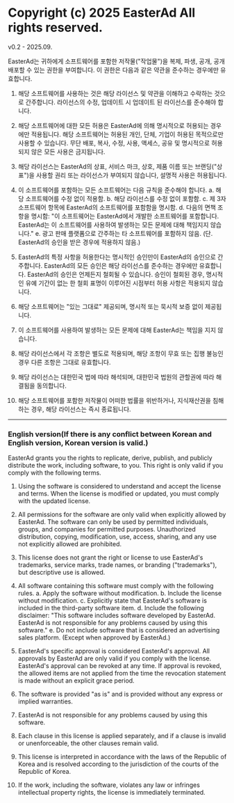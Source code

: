 # Copyright (c) 2025 EasterAd All rights reserved.

v0.2 - 2025.09.

EasterAd는 귀하에게 소프트웨어를 포함한 저작물("작업물")을 복제, 파생, 공개, 공개 배포할 수 있는 권한을 부여합니다. 이 권한은 다음과 같은 약관을 준수하는 경우에만 유효합니다.

1. 해당 소프트웨어를 사용하는 것은 해당 라이선스 및 약관을 이해하고 수락하는 것으로 간주합니다.
라이선스의 수정, 업데이트 시 업데이트 된 라이선스를 준수해야 합니다.

2. 해당 소프트웨어에 대한 모든 허용은 EasterAd에 의해 명시적으로 허용되는 경우에만 적용됩니다.
해당 소프트웨어는 허용된 개인, 단체, 기업이 허용된 목적으로만 사용할 수 있습니다.
무단 배포, 복사, 수정, 사용, 액세스, 공유 및 명시적으로 허용되지 않은 모든 사용은 금지됩니다.

3. 해당 라이선스는 EasterAd의 상표, 서비스 마크, 상호, 제품 이름 또는 브랜딩("상표")을 사용할 권리 또는 라이선스가 부여되지 않습니다, 설명적 사용은 허용됩니다.

4. 이 소프트웨어를 포함하는 모든 소프트웨어는 다음 규칙을 준수해야 합니다.
a. 해당 소프트웨어를 수정 없이 적용함.
b. 해당 라이선스를 수정 없이 포함함.
c. 제 3자 소프트웨어 항목에 EasterAd의 소프트웨어를 포함함을 명시함.
d. 다음의 면책 조항을 명시함: "이 소프트웨어는 EasterAd에서 개발한 소프트웨어를 포함합니다. EasterAd는 이 소프트웨어를 사용하여 발생하는 모든 문제에 대해 책임지지 않습니다."
e. 광고 판매 플랫폼으로 간주하는 타 소프트웨어를 포함하지 않음. (단. EasterAd의 승인을 받은 경우에 적용하지 않음.)

5. EasterAd의 특정 사항을 허용한다는 명시적인 승인만이 EasterAd의 승인으로 간주합니다.
EasterAd의 모든 승인은 해당 라이선스를 준수하는 경우에만 유효합니다.
EasterAd의 승인은 언제든지 철회될 수 있습니다.
승인이 철회된 경우, 명시적인 유예 기간이 없는 한 철회 표명이 이루어진 시점부터 허용 사항은 적용되지 않습니다.

6. 해당 소프트웨어는 "있는 그대로" 제공되며, 명시적 또는 묵시적 보증 없이 제공됩니다.

7. 이 소프트웨어를 사용하여 발생하는 모든 문제에 대해 EasterAd는 책임을 지지 않습니다.

8. 해당 라이선스에서 각 조항은 별도로 적용되며, 해당 조항이 무효 또는 집행 불능인 경우 다른 조항은 그대로 유효합니다.

9. 해당 라이선스는 대한민국 법에 따라 해석되며, 대한민국 법원의 관할권에 따라 해결됨을 동의합니다.

10. 해당 소프트웨어를 포함한 저작물이 어떠한 법률을 위반하거나, 지식재산권을 침해하는 경우, 해당 라이선스는 즉시 종료됩니다.

---
### English version(If there is any conflict between Korean and English version, Korean version is valid.)

EasterAd grants you the rights to replicate, derive, publish, and publicly distribute the work, including software, to you. This right is only valid if you comply with the following terms.

1. Using the software is considered to understand and accept the license and terms. When the license is modified or updated, you must comply with the updated license.

2. All permissions for the software are only valid when explicitly allowed by EasterAd. The software can only be used by permitted individuals, groups, and companies for permitted purposes. Unauthorized distribution, copying, modification, use, access, sharing, and any use not explicitly allowed are prohibited.

3. This license does not grant the right or license to use EasterAd's trademarks, service marks, trade names, or branding ("trademarks"), but descriptive use is allowed.

4. All software containing this software must comply with the following rules. a. Apply the software without modification. b. Include the license without modification. c. Explicitly state that EasterAd's software is included in the third-party software item. d. Include the following disclaimer: "This software includes software developed by EasterAd. EasterAd is not responsible for any problems caused by using this software." e. Do not include software that is considered an advertising sales platform. (Except when approved by EasterAd.)

5. EasterAd's specific approval is considered EasterAd's approval. All approvals by EasterAd are only valid if you comply with the license. EasterAd's approval can be revoked at any time. If approval is revoked, the allowed items are not applied from the time the revocation statement is made without an explicit grace period.

6. The software is provided "as is" and is provided without any express or implied warranties.

7. EasterAd is not responsible for any problems caused by using this software.

8. Each clause in this license is applied separately, and if a clause is invalid or unenforceable, the other clauses remain valid.

9. This license is interpreted in accordance with the laws of the Republic of Korea and is resolved according to the jurisdiction of the courts of the Republic of Korea.

10. If the work, including the software, violates any law or infringes intellectual property rights, the license is immediately terminated.
